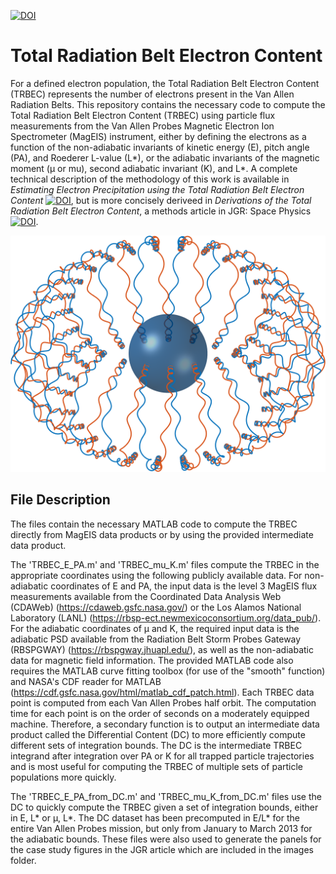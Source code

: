 [![DOI](https://zenodo.org/badge/DOI/10.5281/zenodo.11323006.svg)](https://doi.org/10.5281/zenodo.11323006)

# Total Radiation Belt Electron Content

For a defined electron population, the Total Radiation Belt Electron Content (TRBEC) represents the number of electrons present in the Van Allen Radiation Belts. This repository contains the necessary code to compute the Total Radiation Belt Electron Content (TRBEC) using particle flux measurements from the Van Allen Probes Magnetic Electron Ion Spectrometer (MagEIS) instrument, either by defining the electrons as a function of the non-adiabatic invariants of kinetic energy (E), pitch angle (PA), and Roederer L-value (L*), or the adiabatic invariants of the magnetic moment (μ or mu), second adiabatic invariant (K), and L*. A complete technical description of the methodology of this work is available in _Estimating Electron Precipitation using the Total Radiation Belt Electron Content_ [![DOI](https://doi.org/badge/DOI/10.11575/PRISM/40159.svg)](https://doi.org/10.11575/PRISM/40159), but is more concisely deriveed in _Derivations of the Total Radiation Belt Electron Content_, a methods article in JGR: Space Physics [![DOI](https://doi.org/badge/DOI/10.1029/2024JA032940.svg)](https://doi.org/10.1029/2024JA032940).

<p align="center">
  <img src="https://github.com/JPitzel/Total_Radiation_Belt_Electron_Content/blob/main/images/single_particle_motion_simulation.png" width="750">
</p>

## File Description

The files contain the necessary MATLAB code to compute the TRBEC directly from MagEIS data products or by using the provided intermediate data product.

The 'TRBEC_E_PA.m' and 'TRBEC_mu_K.m' files compute the TRBEC in the appropriate coordinates using the following publicly available data. For non-adiabatic coordinates of E and PA, the input data is the level 3 MagEIS flux measurements available from the Coordinated Data Analysis Web (CDAWeb) (https://cdaweb.gsfc.nasa.gov/) or the Los Alamos National Laboratory (LANL) (https://rbsp-ect.newmexicoconsortium.org/data_pub/). For the adiabatic coordinates of μ and K, the required input data is the adiabatic PSD available from the Radiation Belt Storm Probes Gateway (RBSPGWAY) (https://rbspgway.jhuapl.edu/), as well as the non-adiabatic data for magnetic field information. The provided MATLAB code also requires the MATLAB curve fitting toolbox (for use of the "smooth" function) and NASA's CDF reader for MATLAB (https://cdf.gsfc.nasa.gov/html/matlab_cdf_patch.html). Each TRBEC data point is computed from each Van Allen Probes half orbit. The computation time for each point is on the order of seconds on a moderately equipped machine. Therefore, a secondary function is to output an intermediate data product called the Differential Content (DC) to more efficiently compute different sets of integration bounds. The DC is the intermediate TRBEC integrand after integration over PA or K for all trapped particle trajectories and is most useful for computing the TRBEC of multiple sets of particle populations more quickly.

The 'TRBEC_E_PA_from_DC.m' and 'TRBEC_mu_K_from_DC.m' files use the DC to quickly compute the TRBEC given a set of integration bounds, either in E, L* or μ, L*. The DC dataset has been precomputed in E/L* for the entire Van Allen Probes mission, but only from January to March 2013 for the adiabatic bounds. These files were also used to generate the panels for the case study figures in the JGR article which are included in the images folder.

